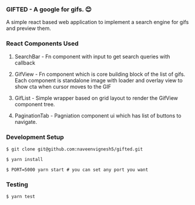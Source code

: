 ### GIFTED - A google for gifs. :blush:

A simple react based web application to implement a search engine for gifs and preview them.

### React Components Used

1. SearchBar - Fn component with input to get search queries with callback
   
2. GifView - Fn component which is core building block of the list of gifs. Each component is standalone image with loader and overlay view to show cta when cursor moves to the GIF
   
3. GifList - Simple wrapper based on grid layout to render the GifView component tree.

4. PaginationTab - Pagniation component ui which has list of buttons to navigate.
   
### Development Setup

```shell
$ git clone git@github.com:naveenvignesh5/gifted.git

$ yarn install

$ PORT=5000 yarn start # you can set any port you want
```

### Testing

```shell
$ yarn test
```
